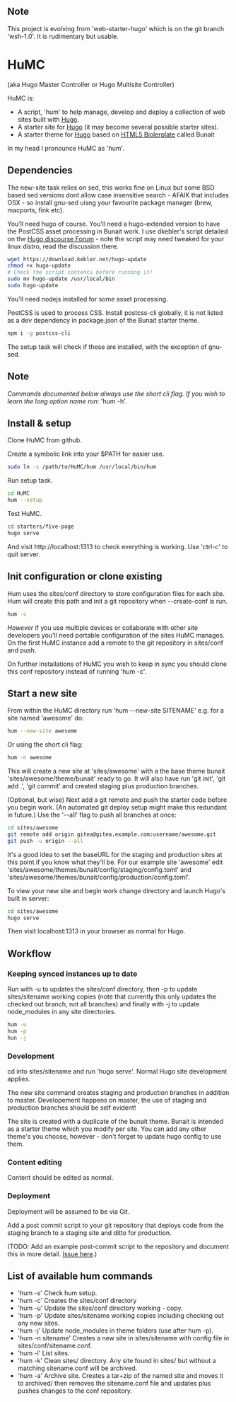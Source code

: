 ## Note

This project is evolving from 'web-starter-hugo' which is on the git branch 'wsh-1.0'.
It is rudimentary but usable.

# HuMC

(aka Hugo Master Controller or Hugo Multisite Controller)

HuMC is:

- A script, 'hum' to help manage, develop and deploy a collection of web sites built with [Hugo]().
- A starter site for [Hugo]() (it may become several possible starter sites).
- A starter theme for [Hugo]() based on [HTML5 Biolerplate]() called Bunait

In my head I pronounce HuMC as 'hum'.


## Dependencies

The new-site task relies on sed, this works fine on Linux but some BSD based sed versions dont allow case insensitive search - AFAIK that includes OSX - so install gnu-sed uisng your favourite package manager (brew, macports, fink etc).

You'll need hugo of course. You'll need a hugo-extended version to have the PostCSS asset processing in Bunait work. I use dkebler's script detailed on the [Hugo discourse Forum](https://discourse.gohugo.io/t/script-to-install-latest-hugo-release-on-macos-and-ubuntu/14774/14) - note the script may need tweaked for your linux distro, read the discussion there.

```bash
wget https://download.kebler.net/hugo-update
chmod +x hugo-update
# Check the script contents before running it!
sudo mv hugo-update /usr/local/bin
sudo hugo-update
```

You'll need nodejs installed for some asset processing.

PostCSS is used to process CSS. Install postcss-cli globally, it is not listed as a dev dependency in package.json of the Bunait starter theme.

```bash
npm i -g postcss-cli
```

The setup task will check if these are installed, with the exception of gnu-sed.

## Note
 _Commands documented below always use the short cli flag. If you wish to learn the long option name run:_ 'hum -h'.


## Install & setup

Clone HuMC from github.

Create a symbolic link into your $PATH for easier use.
```bash
sudo ln -s /path/to/HuMC/hum /usr/local/bin/hum
```

Run setup task.

```bash
cd HuMC
hum --setup
```

Test HuMC.

```bash
cd starters/five-page
hugo serve
```

And visit http://localhost:1313 to check everything is working.
Use 'ctrl-c' to quit server.

## Init configuration or clone existing

Hum uses the sites/conf directory to store configuration files for each site. Hum will create this path and init a git repository when --create-conf is run.

```bash
hum -c
```
_However_ if you use multiple devices or collaborate with other site developers you'll need portable configuration of the sites HuMC manages. On the first HuMC instance add a remote to the git repository in sites/conf and push.

On further installations of HuMC you wish to keep in sync you should clone this conf repository instead of running 'hum -c'.


## Start a new site

From within the HuMC directory run 'hum --new-site SITENAME' e.g. for a site named 'awesome' do:

```bash
hum --new-site awesome
```

Or using the short cli flag:

```bash
hum -n awesome
```

This will create a new site at 'sites/awesome' with a the base theme bunait 'sites/awesome/theme/bunait' ready to go. It will also have run 'git init', 'git add .', 'git commit' and created staging plus production branches.

(Optional, but wise) Next add a git remote and push the starter code before you begin work. (An automated git deploy setup might make this redundant in future.)
Use the '--all' flag to push all branches at once:

```bash
cd sites/awesome
git remote add origin gitea@gitea.example.com:username/awesome.git
git push -u origin --all
```

It's a good idea to set the baseURL for the staging and production sites at this point if you know  what they'll be. For our example site 'awesome' edit 'sites/awesome/themes/bunait/config/staging/config.toml' and 'sites/awesome/themes/bunait/config/production/config.toml'.

To view your new site and begin work change directory and launch Hugo's built in server:

```bash
cd sites/awesome
hugo serve
```

Then visit localhost:1313 in your browser as normal for Hugo.


## Workflow

### Keeping synced instances up to date

Run with -u to updates the sites/conf directory, then -p to update sites/sitename working copies (note that currently this only updates the checked out branch, not all branches) and finally with -j to update node_modules in any site directories. 

```bash
hum -u
hum -p
hun -j
```

### Development

cd into sites/sitename and run 'hugo serve'. Normal Hugo site development applies.

The new site command creates staging and production branches in addition to master. Developement happens on master, the use of staging and production branches should be self evident!

The site is created with a duplicate of the bunait theme. Bunait is intended as a starter theme which you modify per site. You can add any other theme's you choose, however - don't forget to update hugo config to use them.

### Content editing

Content should be edited as normal.

### Deployment

Deployment will be assumed to be via Git.

Add a post commit script to your git repository that deploys code from the staging branch to a staging site and ditto for production.

(TODO: Add an example post-commit script to the repository and document this in more detail. [Issue here](https://github.com/adrinux/HuMC/issues/72).)

## List of available hum commands

- 'hum -s' Check hum setup.
- 'hum -c' Creates the sites/conf directory
- 'hum -u' Update the sites/conf directory working - copy.
- 'hum -p' Update sites/sitename working copies including checking out any new sites.
- 'hum -j' Update node_modules in theme folders (use after hum -p).
- 'hum -n sitename' Creates a new site in sites/sitename with config file in sites/conf/sitename.conf.
- 'hum -l' List sites.
- 'hum -k' Clean sites/ directory. Any site found in sites/ but without a matching sitename.conf will be archived.
- 'hum -a' Archive site. Creates a tar+zip of the named site and moves it to archived/ then removes the sitename.conf file and updates plus pushes changes to the conf repository.
